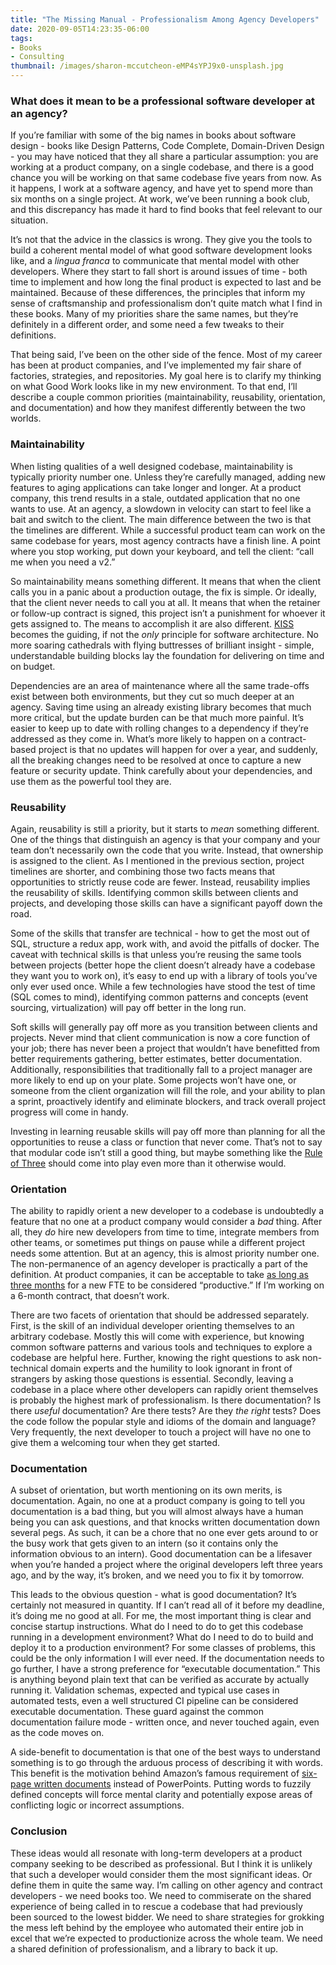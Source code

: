 ```yaml
---
title: "The Missing Manual - Professionalism Among Agency Developers"
date: 2020-09-05T14:23:35-06:00
tags:
- Books
- Consulting
thumbnail: /images/sharon-mccutcheon-eMP4sYPJ9x0-unsplash.jpg
---
```


### What does it mean to be a professional software developer at an agency?

If you’re familiar with some of the big names in books about software design - books like Design Patterns, Code Complete, Domain-Driven Design - you may have noticed that they all share a particular assumption: you are working at a product company, on a single codebase, and there is a good chance you will be working on that same codebase five years from now. As it happens, I work at a software agency, and have yet to spend more than six months on a single project. At work, we’ve been running a book club, and this discrepancy has made it hard to find books that feel relevant to our situation.

It’s not that the advice in the classics is wrong. They give you the tools to build a coherent mental model of what good software development looks like, and a _lingua franca_ to communicate that mental model with other developers. Where they start to fall short is around issues of time - both time to implement and how long the final product is expected to last and be maintained. Because of these differences, the principles that inform my sense of craftsmanship and professionalism don’t quite match what I find in these books. Many of my priorities share the same names, but they’re definitely in a different order, and some need a few tweaks to their definitions.

That being said, I’ve been on the other side of the fence. Most of my career has been at product companies, and I’ve implemented my fair share of factories, strategies, and repositories. My goal here is to clarify my thinking on what Good Work looks like in my new environment. To that end, I’ll describe a couple common priorities (maintainability, reusability, orientation, and documentation) and how they manifest differently between the two worlds. 

### Maintainability

When listing qualities of a well designed codebase, maintainability is typically priority number one. Unless they’re carefully managed, adding new features to aging applications can take longer and longer. At a product company, this trend results in a stale, outdated application that no one wants to use. At an agency, a slowdown in velocity can start to feel like a bait and switch to the client. The main difference between the two is that the timelines are different. While a successful product team can work on the same codebase for years, most agency contracts have a finish line. A point where you stop working, put down your keyboard, and tell the client: “call me when you need a v2.”

So maintainability means something different. It means that when the client calls you in a panic about a production outage, the fix is simple. Or ideally, that the client never needs to call you at all. It means that when the retainer or follow-up contract is signed, this project isn’t a punishment for whoever it gets assigned to. The means to accomplish it are also different. [KISS](https://en.wikipedia.org/wiki/KISS_principle) becomes the guiding, if not the _only_ principle for software architecture. No more soaring cathedrals with flying buttresses of brilliant insight - simple, understandable building blocks lay the foundation for delivering on time and on budget.

Dependencies are an area of maintenance where all the same trade-offs exist between both environments, but they cut so much deeper at an agency. Saving time using an already existing library becomes that much more critical, but the update burden can be that much more painful. It’s easier to keep up to date with rolling changes to a dependency if they’re addressed as they come in. What’s more likely to happen on a contract-based project is that no updates will happen for over a year, and suddenly, all the breaking changes need to be resolved at once to capture a new feature or security update. Think carefully about your dependencies, and use them as the powerful tool they are.

### Reusability

Again, reusability is still a priority, but it starts to _mean_ something different. One of the things that distinguish an agency is that your company and your team don’t necessarily own the code that you write. Instead, that ownership is assigned to the client. As I mentioned in the previous section, project timelines are shorter, and combining those two facts means that opportunities to strictly reuse code are fewer. Instead, reusability implies the reusability of skills. Identifying common skills between clients and projects, and developing those skills can have a significant payoff down the road.

Some of the skills that transfer are technical - how to get the most out of SQL, structure a redux app, work with, and avoid the pitfalls of docker. The caveat with technical skills is that unless you’re reusing the same tools between projects (better hope the client doesn’t already have a codebase they want you to work on), it’s easy to end up with a library of tools you’ve only ever used once. While a few technologies have stood the test of time (SQL comes to mind), identifying common patterns and concepts (event sourcing, virtualization) will pay off better in the long run.

Soft skills will generally pay off more as you transition between clients and projects. Never mind that client communication is now a core function of your job; there has never been a project that wouldn’t have benefitted from better requirements gathering, better estimates, better documentation. Additionally, responsibilities that traditionally fall to a project manager are more likely to end up on your plate. Some projects won’t have one, or someone from the client organization will fill the role, and your ability to plan a sprint, proactively identify and eliminate blockers, and track overall project progress will come in handy.

Investing in learning reusable skills will pay off more than planning for all the opportunities to reuse a class or function that never come. That’s not to say that modular code isn’t still a good thing, but maybe something like the [Rule of Three](https://en.wikipedia.org/wiki/Rule_of_three_(computer_programming)) should come into play even more than it otherwise would.

### Orientation

The ability to rapidly orient a new developer to a codebase is undoubtedly a feature that no one at a product company would consider a _bad_ thing. After all, they _do_ hire new developers from time to time, integrate members from other teams, or sometimes put things on pause while a different project needs some attention. But at an agency, this is almost priority number one. The non-permanence of an agency developer is practically a part of the definition. At product companies, it can be acceptable to take [as long as three months](https://www.quora.com/How-much-time-after-joining-do-software-developers-typically-take-to-start-being-productive/answer/William-Hembree-3) for a new FTE to be considered “productive.” If I’m working on a 6-month contract, that doesn’t work.

There are two facets of orientation that should be addressed separately. First, is the skill of an individual developer orienting themselves to an arbitrary codebase. Mostly this will come with experience, but knowing common software patterns and various tools and techniques to explore a codebase are helpful here. Further, knowing the right questions to ask non-technical domain experts and the humility to look ignorant in front of strangers by asking those questions is essential. Secondly, leaving a codebase in a place where other developers can rapidly orient themselves is probably the highest mark of professionalism. Is there documentation? Is there _useful_ documentation? Are there tests? Are they _the right_ tests? Does the code follow the popular style and idioms of the domain and language? Very frequently, the next developer to touch a project will have no one to give them a welcoming tour when they get started. 

### Documentation

A subset of orientation, but worth mentioning on its own merits, is documentation. Again, no one at a product company is going to tell you documentation is a bad thing, but you will almost always have a human being you can ask questions, and that knocks written documentation down several pegs. As such, it can be a chore that no one ever gets around to or the busy work that gets given to an intern (so it contains only the information obvious to an intern). Good documentation can be a lifesaver when you’re handed a project where the original developers left three years ago, and by the way, it’s broken, and we need you to fix it by tomorrow.

This leads to the obvious question - what is good documentation? It’s certainly not measured in quantity. If I can’t read all of it before my deadline, it’s doing me no good at all. For me, the most important thing is clear and concise startup instructions. What do I need to do to get this codebase running in a development environment? What do I need to do to build and deploy it to a production environment? For some classes of problems, this could be the only information I will ever need. If the documentation needs to go further, I have a strong preference for “executable documentation.” This is anything beyond plain text that can be verified as accurate by actually running it. Validation schemas, expected and typical use cases in automated tests, even a well structured CI pipeline can be considered executable documentation. These guard against the common documentation failure mode - written once, and never touched again, even as the code moves on.

A side-benefit to documentation is that one of the best ways to understand something is to go through the arduous process of describing it with words. This benefit is the motivation behind Amazon’s famous requirement of [six-page written documents](https://www.cnbc.com/2018/04/23/what-jeff-bezos-learned-from-requiring-6-page-memos-at-amazon.html) instead of PowerPoints. Putting words to fuzzily defined concepts will force mental clarity and potentially expose areas of conflicting logic or incorrect assumptions.

### Conclusion

These ideas would all resonate with long-term developers at a product company seeking to be described as professional. But I think it is unlikely that such a developer would consider them the most significant ideas. Or define them in quite the same way. I’m calling on other agency and contract developers - we need books too. We need to commiserate on the shared experience of being called in to rescue a codebase that had previously been sourced to the lowest bidder. We need to share strategies for grokking the mess left behind by the employee who automated their entire job in excel that we’re expected to productionize across the whole team. We need a shared definition of professionalism, and a library to back it up.
